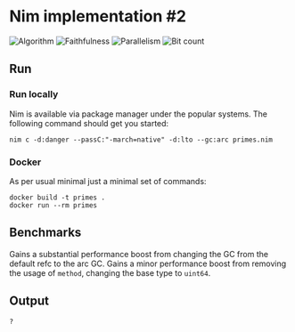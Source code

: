 # Nim implementation #2

![Algorithm](https://img.shields.io/badge/Algorithm-base-green)
![Faithfulness](https://img.shields.io/badge/Faithful-yes-green)
![Parallelism](https://img.shields.io/badge/Parallel-no-green)
![Bit count](https://img.shields.io/badge/Bits-1-green)

## Run

### Run locally

Nim is available via package manager under the popular systems. The following command should get you started:

```
nim c -d:danger --passC:"-march=native" -d:lto --gc:arc primes.nim
```

### Docker

As per usual minimal just a minimal set of commands:

```
docker build -t primes .
docker run --rm primes
```

## Benchmarks
Gains a substantial performance boost from changing the GC from the default refc to the arc GC.
Gains a minor performance boost from removing the usage of `method`, changing the base type to `uint64`.

## Output
```
?
```

